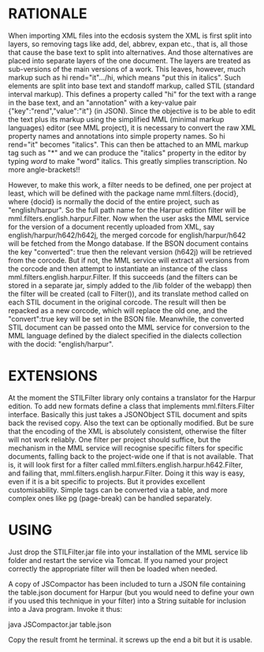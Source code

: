 RATIONALE
=========

When importing XML files into the ecdosis system the XML is first split 
into layers, so removing tags like add, del, abbrev, expan etc., 
that is, all those that cause the base text to split into alternatives. 
And those alternatives are placed into separate layers of the one 
document. The layers are treated as sub-versions of the main versions of 
a work. This leaves, however, much markup such as hi 
rend="it".../hi, which means "put this in italics". Such elements are 
split into base text and standoff markup, called STIL (standard interval 
markup). This defines a property called "hi" for the text with a range 
in the base text, and an "annotation" with a key-value pair 
{"key":"rend","value":"it"} (in JSON). Since the objective is to be able 
to edit the text plus its markup using the simplified MML (minimal 
markup languages) editor (see MML project), it is necessary to convert 
the raw XML property names and annotations into simple property names. So 
hi rend="it" becomes "italics". This can then be attached to an MML 
markup tag such as "*" and we can produce the "italics" property in the 
editor by typing *word* to make "word" italics. This greatly simplies 
transcription. No more angle-brackets!!

However, to make this work, a filter needs to be defined, one per 
project at least, which will be defined with the package name 
mml.filters.{docid}, where {docid} is normally the docid of the entire 
project, such as "english/harpur". So the full path name for the Harpur 
edition filter will be mml.filters.english.harpur.Filter. Now when the 
user asks the MML service for the version of a document recently 
uploaded from XML, say english/harpur/h642/h642j, the merged corcode for 
english/harpur/h642 will be fetched from the Mongo database. If the BSON 
document contains the key "converted": true then the relevant version 
(h642j) will be retrieved from the corcode. But if not, the MML service 
will extract all versions from the corcode and then attempt to 
instantiate an instance of the class mml.filters.english.harpur.Filter. 
If this succeeds (and the filters can be stored in a separate jar, 
simply added to the /lib folder of the webapp) then the filter will be 
created (call to Filter()), and its translate method called on each STIL 
document in the original corcode. The result will then be repacked as a 
new corcode, which will replace the old one, and the "convert":true key 
will be set in the BSON file. Meanwhile, the converted STIL document can 
be passed onto the MML service for conversion to the MML language 
defined by the dialect specified in the dialects collection with the 
docid: "english/harpur".

EXTENSIONS
==========

At the moment the STILFilter library only contains a translator for the 
Harpur edition. To add new formats define a class that implements 
mml.filters.Filter interface. Basically this just takes a JSONObject 
STIL document and spits back the revised copy. Also the text can be 
optionally modified. But be sure that the encoding of the XML is 
absolutely consistent, otherwise the filter will not work reliably. One 
filter per project should suffice, but the mechanism in the MML service 
will recognise specific filters for specific documents, falling back to 
the project-wide one if that is not available. That is, it will look 
first for a filter called mml.filters.english.harpur.h642.Filter, and 
failing that, mml.filters.english.harpur.Filter. Doing it this way is 
easy, even if it is a bit specific to projects. But it provides 
excellent customisability. Simple tags can be converted via a table, and 
more complex ones like pg (page-break) can be handled separately.

USING
=====

Just drop the STILFilter.jar file into your installation of the MML 
service lib folder and restart the service via Tomcat. If you named your 
project correctly the appropriate filter will then be loaded when needed.

A copy of JSCompactor has been included to turn a JSON file containing 
the table.json document for Harpur (but you would need to define your 
own if you used this technique in your filter) into a String suitable 
for inclusion into a Java program. Invoke it thus:

java JSCompactor.jar table.json

Copy the result fromt he terminal. it screws up the end a bit but it is 
usable.
